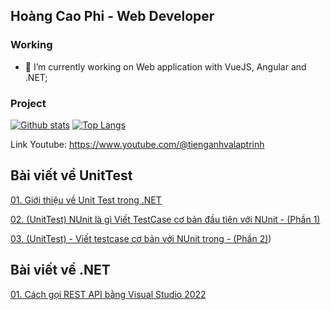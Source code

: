  ## Hoàng Cao Phi - Web Developer
 
 ### Working
 - 🔭 I’m currently working on Web application with VueJS, Angular and .NET;
 ### Project
 
[![Github stats](https://github-readme-stats.vercel.app/api?username=hoangcaophi&hide=issues&show_icons=true)](https://github.com/hoangcaophi)
[![Top Langs](https://github-readme-stats.vercel.app/api/top-langs/?username=hoangcaophi&layout=compact)](https://github.com/hoangcaophi)

Link Youtube: https://www.youtube.com/@tienganhvalaptrinh
## Bài viết về UnitTest
[01. Giới thiệu về Unit Test trong .NET](https://github.com/HoangCaoPhi/Posts/blob/main/UnitTest%20c%C6%A1%20b%E1%BA%A3n/01.%20Gi%E1%BB%9Bi%20thi%E1%BB%87u%20v%E1%BB%81%20Unit%20Test%20trong%20.NET.md)

[02. (UnitTest) NUnit là gì Viết TestCase cơ bản đầu tiên với NUnit - (Phần 1)](https://github.com/HoangCaoPhi/Posts/blob/main/UnitTest%20c%C6%A1%20b%E1%BA%A3n/02.%20(UnitTest)%20NUnit%20l%C3%A0%20g%C3%AC%20Vi%E1%BA%BFt%20TestCase%20c%C6%A1%20b%E1%BA%A3n%20%C4%91%E1%BA%A7u%20ti%C3%AAn%20v%E1%BB%9Bi%20NUnit%20-%20(Ph%E1%BA%A7n%201).md)

[03. (UnitTest) - Viết testcase cơ bản với NUnit trong - (Phần 2)](https://github.com/HoangCaoPhi/Posts/blob/main/UnitTest%20c%C6%A1%20b%E1%BA%A3n/03.%20(UnitTest)%20-%20Vi%E1%BA%BFt%20testcase%20c%C6%A1%20b%E1%BA%A3n%20v%E1%BB%9Bi%20NUnit%20trong%20-%20(Ph%E1%BA%A7n%202).md))

## Bài viết về .NET
[01. Cách gọi REST API bằng Visual Studio 2022](https://github.com/HoangCaoPhi/Posts/blob/main/01.%20C%C3%A1ch%20g%E1%BB%8Di%20REST%20API%20b%E1%BA%B1ng%20Visual%20Studio%202022.md)
